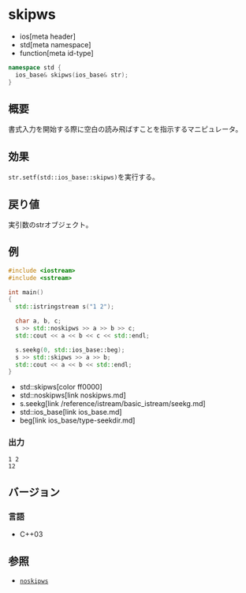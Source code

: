 # skipws
* ios[meta header]
* std[meta namespace]
* function[meta id-type]

```cpp
namespace std {
  ios_base& skipws(ios_base& str);
}
```

## 概要
書式入力を開始する際に空白の読み飛ばすことを指示するマニピュレータ。

## 効果
`str.setf(std::ios_base::skipws)`を実行する。

## 戻り値
実引数のstrオブジェクト。

## 例
```cpp example
#include <iostream>
#include <sstream>

int main()
{
  std::istringstream s("1 2");

  char a, b, c;
  s >> std::noskipws >> a >> b >> c;
  std::cout << a << b << c << std::endl;

  s.seekg(0, std::ios_base::beg);
  s >> std::skipws >> a >> b;
  std::cout << a << b << std::endl;
}
```
* std::skipws[color ff0000]
* std::noskipws[link noskipws.md]
* s.seekg[link /reference/istream/basic_istream/seekg.md]
* std::ios_base[link ios_base.md]
* beg[link ios_base/type-seekdir.md]

### 出力
```
1 2
12
```

## バージョン
### 言語
- C++03

## 参照
- [`noskipws`](noskipws.md)
